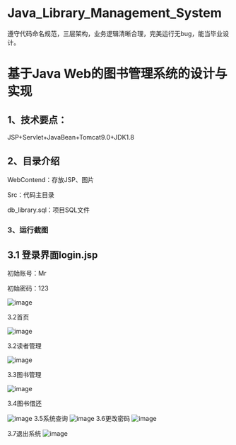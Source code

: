 # Java_Library_Management_System
遵守代码命名规范，三层架构，业务逻辑清晰合理，完美运行无bug，能当毕业设计。
# 基于Java Web的图书管理系统的设计与实现

## 1、技术要点：

JSP+Servlet+JavaBean+Tomcat9.0+JDK1.8

## 2、目录介绍

WebContend：存放JSP、图片

Src：代码主目录

db_library.sql：项目SQL文件

### 3、运行截图

## 3.1 登录界面login.jsp

初始账号：Mr

初始密码：123  

![image](https://user-images.githubusercontent.com/43679893/175458747-eebe2e12-bba8-4a01-8540-b363edb68fc2.png)

3.2首页

![image](https://user-images.githubusercontent.com/43679893/175470855-8917b7d9-9d65-42fb-ba2c-bc0e0bf167a7.png)

3.2读者管理

![image](https://user-images.githubusercontent.com/43679893/175470870-68703e85-c295-4c57-a523-5a3105cbaf94.png)

3.3图书管理

![image](https://user-images.githubusercontent.com/43679893/175470886-eae36d32-8f1e-4502-b1d1-2e1582c68c90.png)

3.4图书借还

![image](https://user-images.githubusercontent.com/43679893/175470897-c666409d-e418-40b8-bd4f-b1e91666e2dd.png)
3.5系统查询
![image](https://user-images.githubusercontent.com/43679893/175470916-93d76766-6d9a-4902-bf18-b39c00bf4f94.png)
3.6更改密码
![image](https://user-images.githubusercontent.com/43679893/175470926-34b0e43e-5987-4410-949b-9f726bde11d1.png)

3.7退出系统
![image](https://user-images.githubusercontent.com/43679893/175470956-1b2a46a1-6894-46bb-a7c0-863f65764ae3.png)
